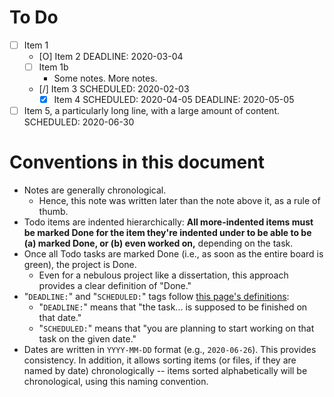 # To Do

- [ ] Item 1
  - [O] Item 2 DEADLINE: 2020-03-04
  - [ ] Item 1b
    - Some notes.
      More notes.
  - [/] Item 3 SCHEDULED: 2020-02-03
    - [x] Item 4 SCHEDULED: 2020-04-05 DEADLINE: 2020-05-05
- [ ] Item 5, a particularly long line, with a large amount of content. SCHEDULED: 2020-06-30

# Conventions in this document

- Notes are generally chronological.
  - Hence, this note was written later than the note above it, as a rule of thumb.
- Todo items are indented hierarchically: **All more-indented items must be marked Done for the item they're indented under to be able to be (a) marked Done, or (b) even worked on,** depending on the task.
- Once all Todo tasks are marked Done (i.e., as soon as the entire board is green), the project is Done.
  - Even for a nebulous project like a dissertation, this approach provides a clear definition of "Done."
- "`DEADLINE:`" and "`SCHEDULED:`" tags follow [this page's definitions](https://orgmode.org/manual/Deadlines-and-Scheduling.html):
  - "`DEADLINE:`" means that "the task... is supposed to be finished on that date."
  - "`SCHEDULED:`" means that "you are planning to start working on that task on the given date."
- Dates are written in `YYYY-MM-DD` format (e.g., `2020-06-26`). This provides consistency. In addition, it allows sorting items (or files, if they are named by date) chronologically -- items sorted alphabetically will be chronological, using this naming convention.
